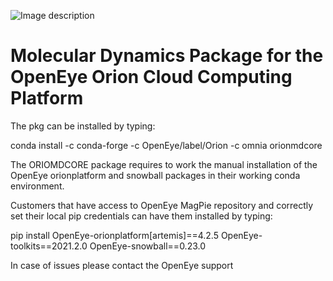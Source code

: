
![Image description](https://beta-orion-docs.eyesopen.com/_static/logo.svg)

# Molecular Dynamics Package for the OpenEye Orion Cloud Computing Platform

The pkg can be installed by typing:

conda install -c conda-forge -c OpenEye/label/Orion -c omnia orionmdcore

The ORIOMDCORE package requires to work the manual installation
of the OpenEye orionplatform and snowball packages in their working conda
environment.

Customers that have access to OpenEye MagPie repository and correctly set
their local pip credentials can have them installed by typing:

pip install OpenEye-orionplatform[artemis]==4.2.5 OpenEye-toolkits==2021.2.0 OpenEye-snowball==0.23.0

In case of issues please contact the OpenEye support

